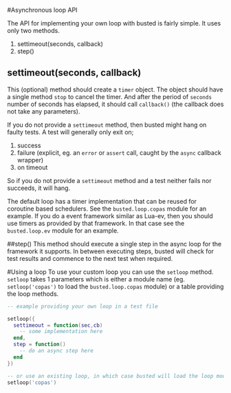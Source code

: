 #Asynchronous loop API

The API for implementing your own loop with busted is fairly simple. It uses only two methods.

1. settimeout(seconds, callback)
1. step()

## settimeout(seconds, callback)
This (optional) method should create a `timer` object. The object should have a single method `stop` to cancel the timer. And after the period of `seconds` number of seconds has elapsed, it should call `callback()` (the callback does not take any parameters).

If you do not provide a `settimeout` method, then  busted might hang on faulty tests. A test will generally only exit on;

1. success
2. failure (explicit, eg. an `error` or `assert` call, caught by the `async` callback wrapper)
3. on timeout

So if you do not provide a `settimeout` method and a test neither fails nor succeeds, it will hang.

The default loop has a timer implementation that can be reused for coroutine based schedulers. See the `busted.loop.copas` module for an example. If you do a event framework similar as Lua-ev, then you should use timers as provided by that framework. In that case see the `busted.loop.ev` module for an example.

##step()
This method should execute a single step in the async loop for the framework it supports. In between executing steps, busted will check for test results and commence to the next test when required.

#Using a loop
To use your custom loop you can use the `setloop` method. `setloop` takes 1 parameters which is either a module name (eg. `setloop('copas')` to load the `busted.loop.copas` module) or a table providing the loop methods.

```lua
-- example providing your own loop in a test file

setloop({
  settimeout = function(sec,cb)
    -- some implementation here
  end,
  step = function()
    -- do an async step here
  end
})

-- or use an existing loop, in which case busted will load the loop module
setloop('copas')

````